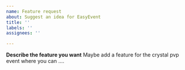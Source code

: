 ```yaml
---
name: Feature request
about: Suggest an idea for EasyEvent
title: ''
labels: ''
assignees: ''

---
```


**Describe the feature you want**
Maybe add a feature for the crystal pvp event where you can ....
